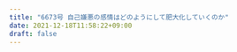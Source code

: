```yaml
---
title: "6673号 自己嫌悪の感情はどのようにして肥大化していくのか"
date: 2021-12-18T11:58:22+09:00
draft: false
---
```


```
```

```
```
